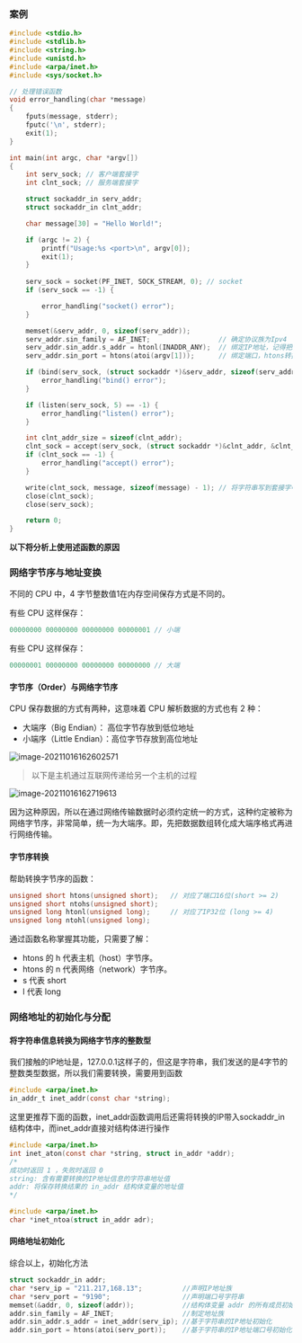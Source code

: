 ### 案例

```C
#include <stdio.h>
#include <stdlib.h>
#include <string.h>
#include <unistd.h>
#include <arpa/inet.h>
#include <sys/socket.h>

// 处理错误函数
void error_handling(char *message) 
{
    fputs(message, stderr);
    fputc('\n', stderr);
    exit(1);
}

int main(int argc, char *argv[])
{
    int serv_sock; // 客户端套接字 
    int clnt_sock; // 服务端套接字

    struct sockaddr_in serv_addr;
    struct sockaddr_in clnt_addr;

    char message[30] = "Hello World!";

    if (argc != 2) {
        printf("Usage:%s <port>\n", argv[0]);
        exit(1);
    }
    
    serv_sock = socket(PF_INET, SOCK_STREAM, 0); // socket
    if (serv_sock == -1) {

        error_handling("socket() error");
    }

    memset(&serv_addr, 0, sizeof(serv_addr));
    serv_addr.sin_family = AF_INET; 				// 确定协议族为Ipv4
    serv_addr.sin_addr.s_addr = htonl(INADDR_ANY); 	// 绑定IP地址，记得把IP地址转换为网络字节序，此处不必转换为整型
    serv_addr.sin_port = htons(atoi(argv[1])); 		// 绑定端口，htons转换为网络字节序，atoi转换为整型

    if (bind(serv_sock, (struct sockaddr *)&serv_addr, sizeof(serv_addr)) == -1) {
        error_handling("bind() error");
    }

    if (listen(serv_sock, 5) == -1) {
        error_handling("listen() error");
    }

    int clnt_addr_size = sizeof(clnt_addr);
    clnt_sock = accept(serv_sock, (struct sockaddr *)&clnt_addr, &clnt_addr_size);
    if (clnt_sock == -1) {
        error_handling("accept() error");
    }

    write(clnt_sock, message, sizeof(message) - 1); // 将字符串写到套接字中
    close(clnt_sock);
    close(serv_sock);

    return 0;
}
```

**以下将分析上使用述函数的原因**

### 网络字节序与地址变换

不同的 CPU 中，4 字节整数值1在内存空间保存方式是不同的。

有些 CPU 这样保存：

```c
00000000 00000000 00000000 00000001 // 小端
```

有些 CPU 这样保存：

```c
00000001 00000000 00000000 00000000 // 大端
```

#### 字节序（Order）与网络字节序

CPU 保存数据的方式有两种，这意味着 CPU 解析数据的方式也有 2 种：

- 大端序（Big Endian）：   高位字节存放到低位地址
- 小端序（Little Endian）：高位字节存放到高位地址

![image-20211016162602571](https://syz-picture.oss-cn-shenzhen.aliyuncs.com/image-20211016162602571.png)

> 以下是主机通过互联网传递给另一个主机的过程

![image-20211016162719613](https://syz-picture.oss-cn-shenzhen.aliyuncs.com/image-20211016162719613.png)

因为这种原因，所以在通过网络传输数据时必须约定统一的方式，这种约定被称为网络字节序，非常简单，统一为大端序。即，先把数据数组转化成大端序格式再进行网络传输。

#### 字节序转换

帮助转换字节序的函数：

```C
unsigned short htons(unsigned short); 	// 对应了端口16位(short >= 2)
unsigned short ntohs(unsigned short); 
unsigned long htonl(unsigned long); 	// 对应了IP32位	(long >= 4)
unsigned long ntohl(unsigned long);
```

通过函数名称掌握其功能，只需要了解：

- htons 的 h 代表主机（host）字节序。
- htons 的 n 代表网络（network）字节序。
- s 代表 short
- l 代表 long

### 网络地址的初始化与分配

#### 将字符串信息转换为网络字节序的整数型

我们接触的IP地址是，127.0.0.1这样子的，但这是字符串，我们发送的是4字节的整数类型数据，所以我们需要转换，需要用到函数

```C
#include <arpa/inet.h>
in_addr_t inet_addr(const char *string);
```

这里更推荐下面的函数，inet_addr函数调用后还需将转换的IP带入sockaddr_in结构体中，而inet_addr直接对结构体进行操作

```C
#include <arpa/inet.h>
int inet_aton(const char *string, struct in_addr *addr);
/*
成功时返回 1 ，失败时返回 0
string: 含有需要转换的IP地址信息的字符串地址值
addr: 将保存转换结果的 in_addr 结构体变量的地址值
*/
```

```C
#include <arpa/inet.h>
char *inet_ntoa(struct in_addr adr);
```

#### 网络地址初始化

综合以上，初始化方法

```C
struct sockaddr_in addr;
char *serv_ip = "211.217,168.13";          //声明IP地址族
char *serv_port = "9190";                  //声明端口号字符串
memset(&addr, 0, sizeof(addr));            //结构体变量 addr 的所有成员初始化为0
addr.sin_family = AF_INET;                 //制定地址族
addr.sin_addr.s_addr = inet_addr(serv_ip); //基于字符串的IP地址初始化
addr.sin_port = htons(atoi(serv_port));    //基于字符串的IP地址端口号初始化
```

